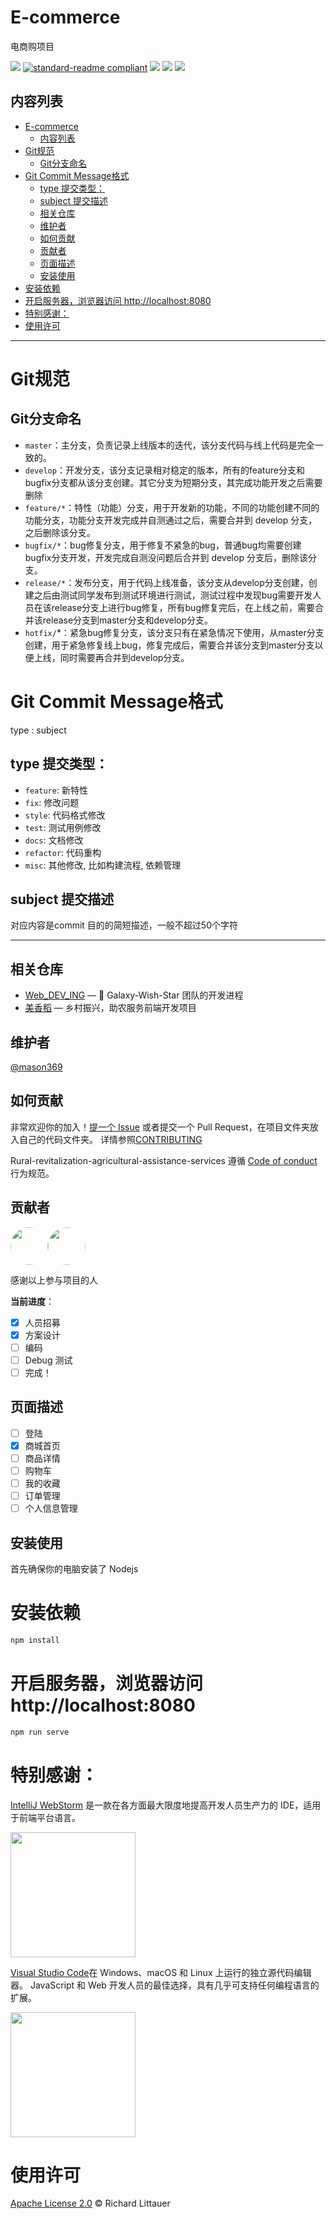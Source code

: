 # E-commerce

电商购项目

![](https://img.shields.io/badge/%E7%8A%B6%E6%80%81-%E9%A1%B9%E7%9B%AE%E5%BC%80%E5%8F%91%E4%B8%AD-green)
[![standard-readme compliant](https://img.shields.io/badge/readme%20style-standard-brightgreen.svg?style=flat-square)](https://github.com/RichardLitt/standard-readme)
[![](https://img.shields.io/crates/l/s)](https://img.shields.io/crates/l/s)
[![](https://img.shields.io/badge/Vue%2Fcli-%20%5E2%2F%20%5E5.0.8-brightgreen)](https://img.shields.io/badge/Vue%2Fcli-%20%5E2%2F%20%5E5.0.8-brightgreen)
[![](https://img.shields.io/badge/Node-%20%5E16.18.0-brightgreen)](https://img.shields.io/badge/Node-%20%5E16.18.0-brightgreen)

## 内容列表

- [E-commerce](#e-commerce)
  - [内容列表](#内容列表)
- [Git规范](#git规范)
  - [Git分支命名](#git分支命名)
- [Git Commit Message格式](#git-commit-message格式)
  - [type 提交类型：](#type-提交类型)
  - [subject 提交描述](#subject-提交描述)
  - [相关仓库](#相关仓库)
  - [维护者](#维护者)
  - [如何贡献](#如何贡献)
  - [贡献者](#贡献者)
  - [页面描述](#页面描述)
  - [安装使用](#安装使用)
- [安装依赖](#安装依赖)
- [开启服务器，浏览器访问 http://localhost:8080](#开启服务器浏览器访问-httplocalhost8080)
- [特别感谢：](#特别感谢)
- [使用许可](#使用许可)

---
# Git规范
## Git分支命名
* `master`：主分支，负责记录上线版本的迭代，该分支代码与线上代码是完全一致的。
* `develop`：开发分支，该分支记录相对稳定的版本，所有的feature分支和bugfix分支都从该分支创建。其它分支为短期分支，其完成功能开发之后需要删除
* `feature/*`：特性（功能）分支，用于开发新的功能，不同的功能创建不同的功能分支，功能分支开发完成并自测通过之后，需要合并到 develop 分支，之后删除该分支。
* `bugfix/*`：bug修复分支，用于修复不紧急的bug，普通bug均需要创建bugfix分支开发，开发完成自测没问题后合并到 develop 分支后，删除该分支。
* `release/*`：发布分支，用于代码上线准备，该分支从develop分支创建，创建之后由测试同学发布到测试环境进行测试，测试过程中发现bug需要开发人员在该release分支上进行bug修复，所有bug修复完后，在上线之前，需要合并该release分支到master分支和develop分支。
* `hotfix/`*：紧急bug修复分支，该分支只有在紧急情况下使用，从master分支创建，用于紧急修复线上bug，修复完成后，需要合并该分支到master分支以便上线，同时需要再合并到develop分支。


# Git Commit Message格式
type : subject

## type 提交类型：
* `feature`: 新特性
* `fix`: 修改问题
* `style`: 代码格式修改
* `test`: 测试用例修改
* `docs`: 文档修改
* `refactor`: 代码重构
* `misc`: 其他修改, 比如构建流程, 依赖管理
## subject 提交描述

对应内容是commit 目的的简短描述，一般不超过50个字符

---

## 相关仓库

- [Web_DEV_ING](https://github.com/Galaxy-Wish-Star/Web_DEV_ING) — 💌 Galaxy-Wish-Star 团队的开发进程
- [美香稻](https://github.com/Galaxy-Wish-Star/Rural-revitalization-agricultural-assistance-services) — 乡村振兴，助农服务前端开发项目

## 维护者

[@mason369](https://github.com/mason369)

## 如何贡献

非常欢迎你的加入！[提一个 Issue](https://github.com/Galaxy-Wish-Star/Rural-revitalization-agricultural-assistance-services/issues) 或者提交一个 Pull Request，在项目文件夹放入自己的代码文件夹。
详情参照[CONTRIBUTING](CONTRIBUTING.md)

Rural-revitalization-agricultural-assistance-services 遵循 [Code of conduct](./CODE_OF_CONDUCT.md) 行为规范。

## 贡献者

<a href="https://github.com/liusxs"><img style="border-radius:50%;height:60px" src="https://avatars.githubusercontent.com/u/101164913?v=4" /></a><a href="https://github.com/mason369"><img style="border-radius:50%;height:60px" src="https://avatars.githubusercontent.com/u/93964390?s=96&v=4" /></a>

<!-- <a href="https://github.com/lcwkbook"><img style="border-radius:50%;height:60px" src="https://avatars.githubusercontent.com/u/91841280?v=4" /></a> -->

感谢以上参与项目的人

**当前进度**：

- [x] 人员招募
- [x] 方案设计
- [ ] 编码
- [ ] Debug 测试
- [ ] 完成！

## 页面描述

- [ ] 登陆
- [x] 商城首页
- [ ] 商品详情
- [ ] 购物车
- [ ] 我的收藏
- [ ] 订单管理
- [ ] 个人信息管理

## 安装使用

首先确保你的电脑安装了 Nodejs

# 安装依赖

```bash
npm install
```

# 开启服务器，浏览器访问 http://localhost:8080

```bash
npm run serve
```

# 特别感谢：

[IntelliJ WebStorm](https://zh.wikipedia.org/zh-hans/IntelliJ_IDEA) 是一款在各方面最大限度地提高开发人员生产力的 IDE，适用于前端平台语言。

<img src="https://resources.jetbrains.com/storage/products/company/brand/logos/WebStorm_icon.png?_gl=1*10616q8*_ga*MTEwMzE4MDQwOS4xNjU0NzQ0NjIw*_ga_9J976DJZ68*MTY1NTA5NzcyOC4yLjEuMTY1NTA5ODE3Ni42MA..&_ga=2.237879491.294686240.1655097729-1103180409.1654744620" width="200px"/>

[Visual Studio Code](https://code.visualstudio.com/)在 Windows、macOS 和 Linux 上运行的独立源代码编辑器。 JavaScript 和 Web 开发人员的最佳选择，具有几乎可支持任何编程语言的扩展。

<img src="https://visualstudio.microsoft.com/wp-content/uploads/2019/09/vs-code-responsive-01-1.png" width="200px"/>

# 使用许可

[Apache License 2.0](LICENSE) © Richard Littauer

